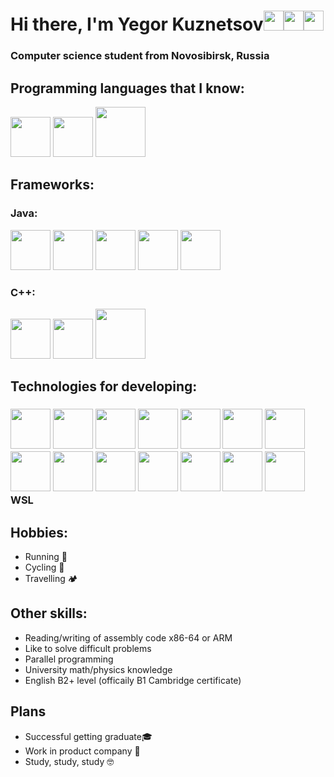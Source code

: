 # Hi there, I'm Yegor Kuznetsov[<img src="https://azardetdom.ru/telegram-logo.png" height="32"/>](https://t.me/egorkuzn2002)[<img src="https://loverust.ru/wp-content/uploads/2020/11/3f61e0c6c26a7efa236ded6679bm-aksessuary-detskaya-shapochka-dlya-malchika-44-46s-teplaya-sh.jpg" height="32"/>](https://twitter.com/egorkuzn2002)[<img src="https://banner2.cleanpng.com/20180717/ls/kisspng-linkedin-social-media-logo-computer-icons-clip-art-self-improvement-5b4e6ce86f0a84.4772169715318663444548.jpg" height="32"/>](https://www.linkedin.com/in/yegor-kuznetsov-211806235/)
### Computer science student from Novosibirsk, Russia
## Programming languages that I know:
<p>
  <img src="https://miro.medium.com/max/920/1*ati78IVpiHXC2o2CsYLBFw.jpeg" height="64"/>
  <img src="https://lh4.googleusercontent.com/fXa3KflfI4r7h80Hbgn1T8xb6RHcBCRkS77jj6AIhqsVRWguP5sLjTgHaqkv1-MmgLt1hlxDYNp3aN2_uDZu0on_vDu9regY4hYFKtggyErSZs2zFpArLCKlA8lqX9QgWMtLSkWh" height="64"/>
  <img src="https://careers.edicomgroup.com/wp-content/uploads/2020/06/java.jpg" height="80"/>
</p>

## Frameworks:
<p>  
  <h3>Java:</h3>
  <p>
    <img src="https://upload.wikimedia.org/wikipedia/commons/3/30/JavaFX_text_logo.png" height="64"/>
    <img src="https://miro.medium.com/max/1400/1*o5FmjKTPdJTbhGE2MIjo6w.jpeg" height="64"/>
    <img src="https://devby.io/storage/images/23/62/55/38/derived/67ac86a2e6a67b75860aa1ed4fd29ded.jpg" height="64"/>
    <img src="https://www.javanibble.com/assets/images/feature-images/feature-image-lombok.png" height="64"/>
    <img src="https://miro.medium.com/max/1400/1*C_u3RtbZnYzRI10IUWbPfg.png" height="64"/>
  </p>
  <h3>C++:</h3>
  <p>
    <img src="https://miro.medium.com/max/954/1*jtMH7veI20y5WdtSy-0QQg.png" height="64">
    <img src="https://mms.businesswire.com/media/20161114006170/en/307885/22/OpenMPLogo-rgb.jpg" height="64"/>
    <img src="https://miro.medium.com/max/904/1*gTTD0J8UGXH3gA7pSMLlqw.jpeg" height="80">
  </p>
</p>

## Technologies for developing:
<h3>
  <p>
    <img src="https://user-images.githubusercontent.com/674621/71187801-14e60a80-2280-11ea-94c9-e56576f76baf.png" height="64"/>
    <img src="https://1000marche.net/wp-content/uploads/2021/10/Visual-Studio-Logo.png" height="64"/>
    <img src="https://timeweb.com/media/default/0001/02/4cb38fa0a3aa59162d539d3d5ca7012afe455a6f.png" height="64"/>
    <img src="https://blog.jetbrains.com/wp-content/uploads/2019/08/logo.png" height="64"/>
    <img src="https://upload.wikimedia.org/wikipedia/commons/thumb/5/51/Windows_Terminal_logo.svg/1200px-Windows_Terminal_logo.svg.png" height="64"/>
    <img src="https://avatars.mds.yandex.net/get-zen_doc/1101877/pub_5c000b567c07c400ac59fa08_5c000ba45f954700aa322d40/scale_1200" height="64"/>
    <img src="https://meshworld.in/blog/how-to/install-postman-native-app-in-ubuntu/featured.png" height="64"/>
    <img src="https://blog.skillfactory.ru/wp-content/uploads/2022/01/vertical-logo-monochromatic-2822952.png" height="64"/>
    <img src="https://upload.wikimedia.org/wikipedia/commons/thumb/a/af/GNU_Compiler_Collection_logo.svg/1200px-GNU_Compiler_Collection_logo.svg.png" height="64"/>
    <img src="https://uploads-ssl.webflow.com/5bd9524d557faec7e44b1f7a/5c10e96bd43b9263ba3ef04d_CMake-Logo.png" height="64"/>
    <img src="https://cdn-images-1.medium.com/fit/t/1600/480/1*0cT0thipKJ1obKHbBkmfRg.png" height="64"/>
    <img src="https://sdtimes.com/wp-content/uploads/2016/05/0517.sdt-gradle.png" height="64"/>
    <img src="https://fuzeservers.ru/wp-content/uploads/6/d/a/6dafe75cc63aca205651e177e736d25f.png" height="64"/>
    <img src="https://upload.wikimedia.org/wikipedia/commons/thumb/a/ab/Logo-ubuntu_cof-orange-hex.svg/1200px-Logo-ubuntu_cof-orange-hex.svg.png" height="64"/>
    WSL  
  </p>
</h3>

## Hobbies:
- Running 🏃 
- Cycling 🚴
- Travelling 🏕 

## Other skills:
- Reading/writing of assembly code x86-64 or ARM
- Like to solve difficult problems
- Parallel programming
- University math/physics knowledge
- English B2+ level (officaily B1 Cambridge certificate)

## Plans
- Successful getting graduate🎓 
- Work in product company 👥 
- Study, study, study 🤓
